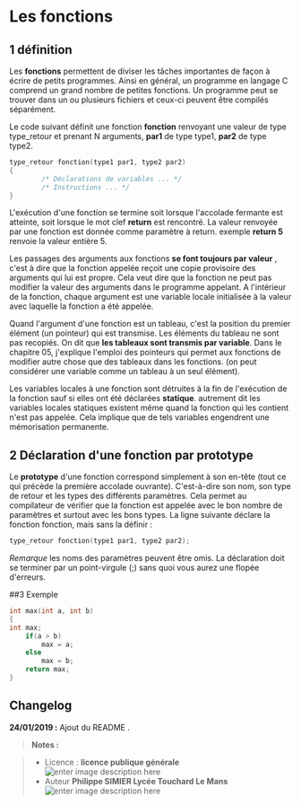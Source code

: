﻿# Les fonctions

## 1 définition

Les **fonctions** permettent de diviser les tâches importantes de façon à écrire de petits programmes. Ainsi en général, un programme en langage C comprend un grand nombre de petites fonctions. Un programme peut se trouver dans un ou plusieurs fichiers et ceux-ci peuvent être compilés séparément.

Le code suivant définit une fonction **fonction** renvoyant une valeur de type type_retour et prenant N arguments, **par1** de type type1, **par2** de type type2.

```c
type_retour fonction(type1 par1, type2 par2) 
{
        /* Déclarations de variables ... */
        /* Instructions ... */
}
```
L'exécution d'une fonction se termine soit lorsque l'accolade fermante est atteinte, soit lorsque le mot clef **return** est rencontré. La valeur renvoyée par une fonction est donnée comme paramètre à return. exemple **return 5** renvoie la valeur entière 5.

Les passages des arguments aux fonctions **se font toujours par valeur** , c'est à dire que la fonction appelée reçoit une copie provisoire des arguments qui lui est propre. Cela veut dire que la fonction ne peut pas modifier la valeur des arguments dans le programme appelant. A l'intérieur de la fonction, chaque argument est une variable locale initialisée à la valeur avec laquelle la fonction a été appelée.  

Quand l'argument d'une fonction est un tableau, c'est la position du premier élément (un pointeur) qui est transmise. Les éléments du tableau ne sont pas recopiés. On dit que **les tableaux sont transmis par variable**. Dans le chapitre 05, j'explique l'emploi des pointeurs qui permet aux fonctions de modifier autre chose que des tableaux dans les fonctions. (on peut considérer une variable comme un tableau à un seul élément).

Les variables locales à une fonction sont détruites à la fin de l'exécution de la fonction sauf si elles ont été déclarées **statique**.  autrement dit les variables locales statiques existent même quand la fonction qui les contient n'est pas appelée. Cela implique que de tels variables engendrent une mémorisation permanente. 
 
## 2 Déclaration d'une fonction par prototype

Le **prototype** d'une fonction correspond simplement à son en-tête (tout ce qui précède la première accolade ouvrante). C'est-à-dire son nom, son type de retour et les types des différents paramètres. Cela permet au compilateur de vérifier que la fonction est appelée avec le bon nombre de paramètres et surtout avec les bons types. La ligne suivante déclare la fonction fonction, mais sans la définir :

```c
type_retour fonction(type1 par1, type2 par2);
```
*Remarque* les noms des paramètres peuvent être omis. 
La déclaration doit se terminer par un point-virgule (;) sans quoi vous aurez  une flopée d'erreurs.

##3 Exemple
```c
int max(int a, int b)
{
int max;
    if(a > b) 
	    max = a;
	else 
	    max = b;
	return max;    
}
```
## Changelog

 **24/01/2019 :** Ajout du README . 
 
 
> **Notes :**


> - Licence : **licence publique générale** ![enter image description here](https://img.shields.io/badge/licence-GPL-green.svg)
> - Auteur **Philippe SIMIER Lycée Touchard Le Mans**
>  ![enter image description here](https://img.shields.io/badge/built-passing-green.svg)
<!-- TOOLBOX 

Génération des badges : https://shields.io/
Génération de ce fichier : https://stackedit.io/editor#



